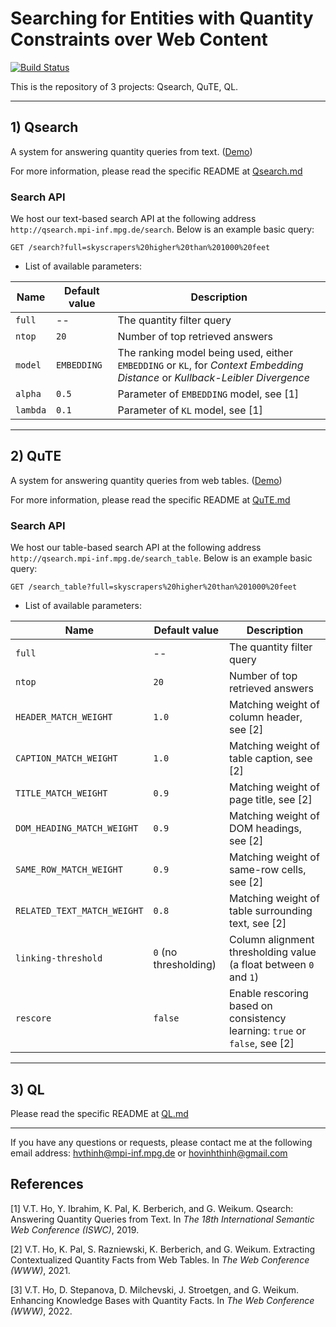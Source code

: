 # Searching for Entities with Quantity Constraints over Web Content

[![Build Status](https://travis-ci.org/hovinhthinh/Qsearch.svg?branch=master)](https://travis-ci.org/hovinhthinh/Qsearch)

This is the repository of 3 projects: Qsearch, QuTE, QL.

---

## 1) Qsearch

A system for answering quantity queries from text. ([Demo](https://qsearch.mpi-inf.mpg.de/))

For more information, please read the specific README at [Qsearch.md](Qsearch.md)

### Search API

We host our text-based search API at the following address `http://qsearch.mpi-inf.mpg.de/search`. Below is an example
basic query:

```
GET /search?full=skyscrapers%20higher%20than%201000%20feet
```

- List of available parameters:

| Name      | Default value | Description |
| --- | ---| --- |
| `full`      | --       |  The quantity filter query |
| `ntop`   | `20`        | Number of top retrieved answers |
| `model`   | `EMBEDDING`        | The ranking model being used, either `EMBEDDING` or `KL`, for *Context Embedding Distance* or *Kullback-Leibler Divergence* |
| `alpha`   | `0.5`      | Parameter of `EMBEDDING` model, see [1] |
| `lambda`   | `0.1`      | Parameter of `KL` model, see [1]  |

---

## 2) QuTE

A system for answering quantity queries from web tables. ([Demo](https://qsearch.mpi-inf.mpg.de/table/))

For more information, please read the specific README at [QuTE.md](QuTE.md)

### Search API

We host our table-based search API at the following address `http://qsearch.mpi-inf.mpg.de/search_table`. Below is an
example basic query:

```
GET /search_table?full=skyscrapers%20higher%20than%201000%20feet
```

- List of available parameters:

| Name      | Default value | Description |
| --- | ---| --- |
| `full`      | --       |  The quantity filter query |
| `ntop`   | `20`        | Number of top retrieved answers |
| `HEADER_MATCH_WEIGHT` | `1.0` | Matching weight of column header, see [2] |
| `CAPTION_MATCH_WEIGHT` | `1.0` | Matching weight of table caption, see [2] |
| `TITLE_MATCH_WEIGHT` | `0.9` | Matching weight of page title, see [2] |
| `DOM_HEADING_MATCH_WEIGHT` | `0.9` | Matching weight of DOM headings, see [2] |
| `SAME_ROW_MATCH_WEIGHT` | `0.9` | Matching weight of same-row cells, see [2] |
| `RELATED_TEXT_MATCH_WEIGHT` | `0.8` | Matching weight of table surrounding text, see [2] |
| `linking-threshold` | `0` (no thresholding) | Column alignment thresholding value (a float between `0` and `1`) |
| `rescore`   | `false`        | Enable rescoring based on consistency learning: `true` or `false`, see [2] |

---

## 3) QL

Please read the specific README at [QL.md](QL.md)

---
If you have any questions or requests, please contact me at the following email address:
[hvthinh@mpi-inf.mpg.de](mailto:hvthinh@mpi-inf.mpg.de?subject=[Qsearch]%20Contact)
or [hovinhthinh@gmail.com](mailto:hovinhthinh@gmail.com?subject=[Qsearch]%20Contact)

## References

[1] V.T. Ho, Y. Ibrahim, K. Pal, K. Berberich, and G. Weikum. Qsearch: Answering Quantity Queries from Text. In *The
18th International Semantic Web Conference (ISWC)*, 2019.

[2] V.T. Ho, K. Pal, S. Razniewski, K. Berberich, and G. Weikum. Extracting Contextualized Quantity Facts from Web
Tables. In *The Web Conference (WWW)*, 2021.

[3] V.T. Ho, D. Stepanova, D. Milchevski, J. Stroetgen, and G. Weikum. Enhancing Knowledge Bases with Quantity Facts.
In *The Web Conference (WWW)*, 2022.

